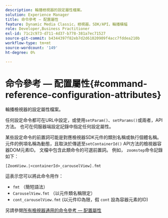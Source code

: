 ```yaml
---
description: 輪播檢視器的設定屬性檔案。
solution: Experience Manager
title: 命令參考 — 配置屬性
feature: Dynamic Media Classic，檢視器，SDK/API，輪播橫幅
role: Developer,Business Practitioner
exl-id: 71c2c973-d711-4d37-b778-381a7ec71527
source-git-commit: b4344397f82eb7d2d61020909f4acc7fddea210b
workflow-type: tm+mt
source-wordcount: '149'
ht-degree: 0%

---
```


# 命令參考 — 配置屬性{#command-reference-configuration-attributes}

輪播檢視器的設定屬性檔案。

任何設定命令都可在URL中設定，或使用`setParam()`、`setParams()`或兩者，API方法。 也可在伺服器端設定記錄中指定任何設定屬性。

某些設定命令的前置詞可能是對應檢視器SDK元件的類別名稱或執行個體名稱。 元件的例項名稱為動態，且取決於傳遞至`setContainerId()` API方法的檢視器容器DOM元素ID。 文檔中包含此類命令的可選前置詞。 例如， `zoomstep`命令記錄如下：

`[ZoomView.|<containerId>_carouselView].fmt`

這表示您可以將此命令用作：

* `fmt` （簡短語法）
* `CarouselView.fmt` （以元件類名稱限定）
* `cont_carouselView.fmt` (以元件ID為限，假 `cont` 設為容器元素的ID)

另請參閱[所有檢視器通用的命令參考 — 配置屬性](../../../r-html5-viewer-20-cmdref-configattrib/r-html5-viewer-20-cmdref-configattrib.md#concept-850e0f2c49b949deb7cfbfd330d329bd)
